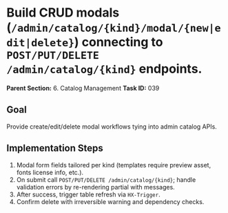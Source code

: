 # Build CRUD modals (`/admin/catalog/{kind}/modal/{new|edit|delete}`) connecting to `POST/PUT/DELETE /admin/catalog/{kind}` endpoints.

**Parent Section:** 6. Catalog Management
**Task ID:** 039

## Goal
Provide create/edit/delete modal workflows tying into admin catalog APIs.

## Implementation Steps
1. Modal form fields tailored per kind (templates require preview asset, fonts license info, etc.).
2. On submit call `POST/PUT/DELETE /admin/catalog/{kind}`; handle validation errors by re-rendering partial with messages.
3. After success, trigger table refresh via `HX-Trigger`.
4. Confirm delete with irreversible warning and dependency checks.
